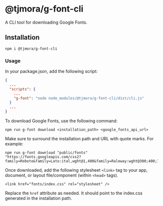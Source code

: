 # @tjmora/g-font-cli

A CLI tool for downloading Google Fonts.

## Installation

```
npm i @tjmora/g-font-cli
```

### Usage

In your package.json, add the following script:

```json
{
  ...
  "scripts": {
    ...
    "g-font": "node node_modules/@tjmora/g-font-cli/dist/cli.js"
  }
  ...
}
```

To download Google Fonts, use the following command:

```
npm run g-font download <installation_path> <google_fonts_api_url>
```

Make sure to surround the installation path and URL with quote marks. For example:

```
npm run g-font download "public/fonts" "https://fonts.googleapis.com/css2?family=Roboto&family=Lato:ital,wght@1,400&family=Raleway:wght@300;400;700&display=swap"
```

Once downloaded, add the following stylesheet `<link>` tag to your app, document, or 
layout file/component (within `<head>` tags).

```
<link href="fonts/index.css" rel="stylesheet" />
```

Replace the `href` attribute as needed. It should point to the index.css generated 
in the installation path.